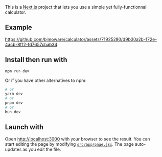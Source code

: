 This is a [Next.js](https://nextjs.org/) project that lets you use a simple yet fully-functionnal calculator.
## Example
https://github.com/bimoware/calculator/assets/71925280/d9b30a2b-172e-4acb-8f12-fd7657cbab34
## Install then run with

```bash
npm run dev
```
Or if you have other alternatives to npm:
```bash
# or
yarn dev
# or
pnpm dev
# or
bun dev
```
## Launch with
Open [http://localhost:3000](http://localhost:3000) with your browser to see the result.
You can start editing the page by modifying [`src/app/page.jsx`](https://github.com/bimoware/calculator/blob/main/src/app/page.jsx). The page auto-updates as you edit the file.